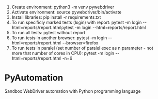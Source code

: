 1. Create environment: python3 -m venv pywebdriver
2. Activate environment: source pywebdriver/bin/activate
3. Install libraries: pip install -r requirements.txt
4. To run specificly marked tests (login) with report: pytest -m login --html=reports/report.htmlpytest -m login --html=reports/report.html
5. To run all tests: pytest without report
6. To run tests in another browser: pytest -m login --html=reports/report.html --browser=firefox
7. To run tests in paralel (set number of paralel exec as n parameter - not more that number of cores in CPU): pytest -m login --html=reports/report.html -n=6

# PyAutomation

Sandbox WebDriver automation with Python programming language
